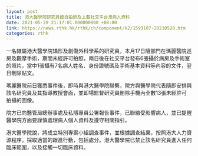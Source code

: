```yaml
---
layout: post
title: 港大醫學院研究員擅自拍照及上載社交平台洩病人資料
date: 2021-05-28 21:17:01.000000000 +08:00
link: https://news.rthk.hk/rthk/ch/component/k2/1593187-20210528.htm
categories: rthk
---
```


一名隸屬港大醫學院矯形及創傷外科學系的研究員，本月17日隨部門在瑪麗醫院巡房及觀摩手術，期間未經許可拍照，兩日後在社交平台發布6張攝於病房及手術室的照片，當中1張攝有7名病人姓名、身份證號碼及手術基本資料等內容的文件，翌日刪除帖文。

瑪麗醫院前日獲悉事件後，即時與港大醫學院聯繫，院方與醫學院代表隨即安排與該名研究員及其指導教授會面，並即場監督研究員刪除手機內全數13張未經許可拍攝的圖像。

院方已向醫管局總辦事處及私隱專員公署報告事件，已聯絡受影響病人，並已提醒醫學院方面要謹慎處理病人個人資料及遵守相關指引。

港大醫學院說，將成立特別專案小組調查事件，並根據調查結果，按照港大人力資源程序，採取適當的跟進行動，包括處分。港大醫學院已禁止該名研究員進入任何臨床範圍，以及接觸一切臨床資料。
